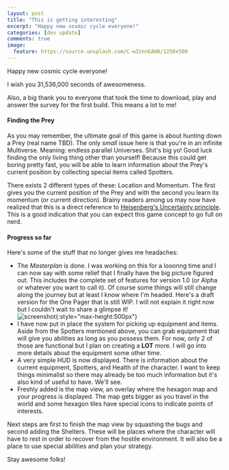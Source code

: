 ```yaml
---
layout: post
title: "This is getting interesting"
excerpt: "Happy new cosmic cycle everyone!"
categories: [dev update]
comments: true
image:
  feature: https://source.unsplash.com/C-wZznnEAH8/1250x500
---
```


Happy new cosmic cycle everyone!

I wish you 31,536,000 seconds of awesomeness.

Also, a big thank you to everyone that took the time to download, play and answer the survey for the first build. This means a lot to me!

#### Finding the Prey

As you may remember, the ultimate goal of this game is about hunting down a Prey (real name TBD). The only *small* issue here is that you're in an infinite Multiverse. Meaning: endless parallel Universes. Shit's big yo! Good luck finding the only living thing other than yourself! Because this could get boring pretty fast, you will be able to learn information about the Prey's current position by collecting special items called Spotters.

There exists 2 different types of these: Location and Momentum. The first gives you the current position of the Prey and with the second you learn its momentum (or current direction). Brainy readers among us may now have realized that this is a direct reference to [Heisenberg's Uncertainty principle]. This is a good indication that you can expect this game concept to go full on nerd.

#### Progress so far

Here's some of the stuff that no longer gives me headaches:

- The *Masterplan* is done. I was working on this for a looonng time and I can now say with some relief that I finally have the big picture figured out. This includes the complete set of features for version 1.0 (or Alpha or whatever you want to call it). Of course some things will still change along the journey but at least I know where I'm headed. Here's a draft version for the One Pager that is still WIP. I will not explain it right now but I couldn't wait to share a glimpse it! <br>![screenshot]{:style="max-height:500px"}
- I have now put in place the system for picking up equipment and items. Aside from the Spotters mentioned above, you can grab equipment that will give you abilities as long as you possess them. For now, only 2 of those are functional but I plan on creating a **LOT** more. I will go into more details about the equipment some other time.
- A very simple HUD is now displayed. There is information about the current equipment, Spotters, and Health of the character. I want to keep things minimalist so there may already be too much information but it's also kind of useful to have. We'll see.
- Freshly added is the map view, an overlay where the hexagon map and your progress is displayed. The map gets bigger as you travel in the world and some hexagon tiles have special icons to indicate points of interests.

Next steps are first to finish the map view by squashing the bugs and second adding the Shelters. These will be places where the character will have to rest in order to recover from the hostile environment. It will also be a place to use special abilities and plan your strategy.

Stay awesome folks!

[screenshot]: http://i.imgur.com/xL1bk9O.png "progress screenshot"
[Heisenberg's Uncertainty principle]: https://en.wikipedia.org/wiki/Uncertainty_principle